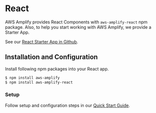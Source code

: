 ---
---

# React

AWS Amplify provides React Components with `aws-amplify-react` npm package. Also, to help you start working with AWS Amplify, we provide a Starter App. 

See our [React Starter App in Github](https://github.com/awslabs/aws-mobile-react-sample).

## Installation and Configuration

Install following npm packages into your React app.

```bash
$ npm install aws-amplify
$ npm install aws-amplify-react
```

### Setup

Follow setup and configuration steps in our [Quick Start Guide](https://aws.github.io/aws-amplify/media/quick_start).

